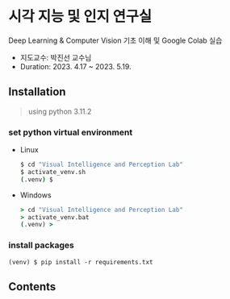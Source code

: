 # 시각 지능 및 인지 연구실

Deep Learning & Computer Vision 기초 이해 및 Google Colab 실습

* 지도교수: 박진선 교수님
* Duration: 2023. 4.17 ~ 2023. 5.19.

## Installation
> using python 3.11.2

### set python virtual environment
* Linux  
    ```sh
    $ cd "Visual Intelligence and Perception Lab"
    $ activate_venv.sh
    (.venv) $
    ```
* Windows  
    ```cmd
    > cd "Visual Intelligence and Perception Lab"
    > activate_venv.bat
    (.venv) >
    ```

### install packages
```shell
(venv) $ pip install -r requirements.txt
```

## Contents
<!-- 1. Multi Layer Perceptron
2. Convolutional Neural Network
3. TensorFlow vs PyTorch
4. Recurrent Neural Network
5. DeepBind

## DeepBind를 사용한 신약 후보 물질 발굴
> "Predicting the sequence specificities of DNA-and RNA-binding proteins by deep learning." Nature biotechnology(2015)

![fig1](./assets/deepbind_Fig1.webp)

1. High-throughput experiments(고효율 실험) - 데이터 수집 및 가공 단계  
    기존 고전적인 방법(SELEX, RBPs 등)을 한 cycle만 수행하여 데이터 셋 확보  
2. Massively parallel deep learning - 딥러닝 학습 단계  
3. Community needs - 모델을 바탕으로 분석 수행 단계

실험을 통해 얻은 신약후보물질(Aptamer) 데이터를 딥러닝하여 새로운 신약후보물질을 찾아낸다.

### 모델 구조
> 수식 표현: $f(s) = net_W(pool(rect_b(conv_M(s))))$

![fig2](./assets/deepbind_Fig2.webp)

1. Convolve
2. RELU 함수
3. POOLING
4. FULLY Connectied(DENSE)

> **CNN을 사용하는 이유?**  
> RNN의 경우 전체 타임스탬프 순서가 중요하다.  
> 여기서는 지엽적인 정보, Aptamer 내부의 motif,를 찾아야해서 CNN이 더 효율적이다. -->